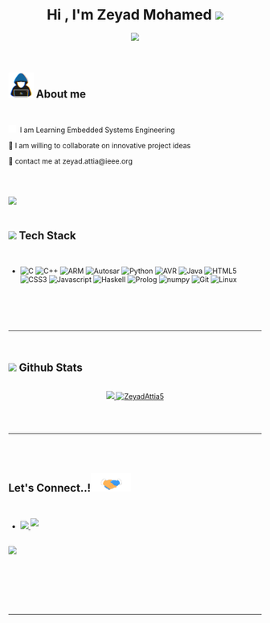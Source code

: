 
<h1 align="center"><b>Hi , I'm Zeyad Mohamed </b><img src="https://media.giphy.com/media/hvRJCLFzcasrR4ia7z/giphy.gif" width="35"></h1>

<p align="center">
  <a href="https://github.com/DenverCoder1/readme-typing-svg"><img src="https://readme-typing-svg.herokuapp.com?font=Time+New+Roman&color=cyan&size=25&center=true&vCenter=true&width=600&height=100&lines=Computer+Science+Engineering+Student;+Embedded+Systems+Engineer;"></a>
</p>

<!-- Computer+Science+Student;Embedded+Systems+Engineer;Learning+Linux; Learning+Web+Development -->
<br>



	
## <picture><img src = "https://github.com/0xAbdulKhalid/0xAbdulKhalid/raw/main/assets/mdImages/about_me.gif" width = 50px></picture> **About me**

<br>
 <p><img src="/resources/chip-svgrepo.svg" style="height:15px;">&nbsp;&nbsp;I am Learning Embedded Systems Engineering</p>
 <p>🤝 I am willing to collaborate on innovative project ideas</p>
 <p>📧 contact me at zeyad.attia@ieee.org</p>
 <!-- <p>☕ I drink a lot of coffee</p> -->

<br><br>

<img src="https://user-images.githubusercontent.com/73097560/115834477-dbab4500-a447-11eb-908a-139a6edaec5c.gif"><br><br>

## <img src="https://media2.giphy.com/media/QssGEmpkyEOhBCb7e1/giphy.gif?cid=ecf05e47a0n3gi1bfqntqmob8g9aid1oyj2wr3ds3mg700bl&rid=giphy.gif" width ="25"><b> Tech Stack</b>
<br>

<p align="center">

- 
    ![C](https://img.shields.io/badge/C%20-%232370ED.svg?style=for-the-badge&logo=c&logoColor=yellow)
    ![C++](https://img.shields.io/badge/C++%20-%2300599C.svg?style=for-the-badge&logo=c%2B%2B&logoColor=white)
    ![ARM](https://img.shields.io/badge/Arm%20-%232370ED.svg?style=for-the-badge&logo=arm&logoColor=orange)
    ![Autosar](https://img.shields.io/badge/Autosar%20-%232370ED.svg?style=for-the-badge&logo=autosar&logoColor=yellow)
    ![Python](https://img.shields.io/badge/Python%20-%2314354C.svg?style=for-the-badge&logo=Python&logoColor=white)
    ![AVR](https://img.shields.io/badge/Avr%20-%232370ED.svg?style=for-the-badge&logo=avr&logoColor=white)
    ![Java](https://img.shields.io/badge/Java%20-%2314354C.svg?style=for-the-badge&logo=Java&logoColor=blue)
    ![HTML5](https://img.shields.io/badge/Html5%20-%2314354C.svg?style=for-the-badge&logo=html5&logoColor=white)
    ![CSS3](https://img.shields.io/badge/Css3%20-%2314354C.svg?style=for-the-badge&logo=css3&logoColor=white)
    ![Javascript](https://img.shields.io/badge/Javascript%20-%2314354C.svg?style=for-the-badge&logo=javascript&logoColor=yellow)
    ![Haskell](https://img.shields.io/badge/Haskell%20-%2314354C.svg?style=for-the-badge&logo=haskell&logoColor=white)
    ![Prolog](https://img.shields.io/badge/prolog%20-%2314354C.svg?style=for-the-badge&logo=prolog&logoColor=gray)
    ![numpy](https://img.shields.io/badge/Numpy%20-%232370ED.svg?style=for-the-badge&logo=numpy&logoColor=white)
    ![Git](https://img.shields.io/badge/git-%23F05033.svg?style=for-the-badge&logo=git&logoColor=white)
    ![Linux](https://img.shields.io/badge/Linux-FCC624?style=for-the-badge&logo=linux&logoColor=black) 

<br>   
</p>

<br>
<br>

-----

<br>


## <img src="https://media.giphy.com/media/iY8CRBdQXODJSCERIr/giphy.gif" width="35"><b> Github Stats </b>
<br>

<div align="center">

<a href="https://github.com/ZeyadAttia5/">
  <img src="https://github-readme-stats.vercel.app/api?username=ZeyadAttia5&include_all_commits=true&count_private=true&show_icons=true&line_height=20&title_color=7A7ADB&icon_color=2234AE&text_color=D3D3D3&bg_color=0,000000,130F40" width="450"/>
  <img src="https://github-readme-stats.vercel.app/api/top-langs?username=ZeyadAttia5&show_icons=true&locale=en&layout=compact&line_height=20&title_color=7A7ADB&icon_color=2234AE&text_color=D3D3D3&bg_color=0,000000,130F40" width="375"  alt="ZeyadAttia5"/>

</a>
</div>

<br>
<br>
<br>

-----

<br>
<br>

## <b> Let's Connect..!</b><img src="/resources/handshake.gif" width ="80">
<br>
<div align='left'>

<ul>

<li>
<a href="https://linkedin.com/in/zeyad-attia-a168b1201" target="_blank">
<img src="https://img.shields.io/badge/LinkedIn-0077B5?style=for-the-badge&logo=linkedin&logoColor=white/>
</a>
</li>

<br>

<li>
<a href="mailto:zeyad.attia@ieee.org" target="_blank">
<img src="https://img.shields.io/badge/gmail:  ZeyadAttia-%23EA4335.svg?style=for-the-badge&logo=gmail&logoColor=white" t=mail style="margin-bottom: 5px;" />
</a>
</li>
	
</ul>
</div>

<br>
<img src="https://user-images.githubusercontent.com/73097560/115834477-dbab4500-a447-11eb-908a-139a6edaec5c.gif">
<br>
<br>
<br>
<br>
<br>
<br>
<br>

---

<br>

<!-- Credit: [Abdul Khalid](https://github.com/0xabdulkhalid) -->

<!-- Last Edited on: 09/11/2022 -->